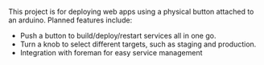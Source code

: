 This project is for deploying web apps using a physical button attached to an arduino. Planned features include:

+ Push a button to build/deploy/restart services all in one go.
+ Turn a knob to select different targets, such as staging and production.
+ Integration with foreman for easy service management
